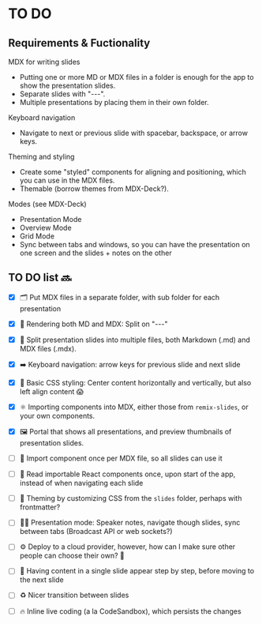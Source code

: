# TO DO

## Requirements & Fuctionality

MDX for writing slides

- Putting one or more MD or MDX files in a folder is enough for the app to show the presentation slides.
- Separate slides with "---".
- Multiple presentations by placing them in their own folder.

Keyboard navigation

- Navigate to next or previous slide with spacebar, backspace, or arrow keys.

Theming and styling

- Create some "styled" components for aligning and positioning, which you can use in the MDX files.
- Themable (borrow themes from MDX-Deck?).

Modes (see MDX-Deck)

- Presentation Mode
- Overview Mode
- Grid Mode
- Sync between tabs and windows, so you can have the presentation on one screen and the slides + notes on the other

## TO DO list 🔜

- [x] 🗂 Put MDX files in a separate folder, with sub folder for each presentation

- [x] 📄 Rendering both MD and MDX: Split on "---"

- [x] 📃 Split presentation slides into multiple files, both Markdown (.md) and MDX files (.mdx).

- [x] ➡️ Keyboard navigation: arrow keys for previous slide and next slide

- [x] 💅 Basic CSS styling: Center content horizontally and vertically, but also left align content 😱

- [x] ⚛️ Importing components into MDX, either those from `remix-slides`, or your own components.

- [x] 🖼 Portal that shows all presentations, and preview thumbnails of presentation slides.

- [ ] 🐞 Import component once per MDX file, so all slides can use it

- [ ] 🐞 Read importable React components once, upon start of the app, instead of when navigating each slide

- [ ] 🎡 Theming by customizing CSS from the `slides` folder, perhaps with frontmatter?

- [ ] 👩‍🏫 Presentation mode: Speaker notes, navigate though slides, sync between tabs (Broadcast API or web sockets?)

- [ ] ⚙️ Deploy to a cloud provider, however, how can I make sure other people can choose their own? 🤔

- [ ] 🔁 Having content in a single slide appear step by step, before moving to the next slide

- [ ] ♻️ Nicer transition between slides

- [ ] 🔥 Inline live coding (a la CodeSandbox), which persists the changes
